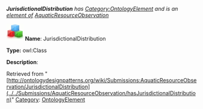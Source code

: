 ___JurisdictionalDistribution__ has [Category:OntologyElement](../../Category/OntologyElement "Category:OntologyElement") and is an [element of](../../Property/ElementOf "Property:ElementOf") [AquaticResourceObservation](../../Submissions/AquaticResourceObservation "Submissions:AquaticResourceObservation")_


  




[![Class](../../images/thumb/2/27/Class.gif/45px-Class.gif)](../../Image/Class.gif "Class")
__Name__: JurisdictionalDistribution 


__Type:__ owl:Class 


__Description__: 





Retrieved from "[http://ontologydesignpatterns.org/wiki/Submissions:AquaticResourceObservation/JurisdictionalDistribution](../../Submissions/AquaticResourceObservation/hasJurisdictionalDistribution)"
 [Category](http://ontologydesignpatterns.org/wiki/Special:Categories "Special:Categories"): [OntologyElement](../../Category/OntologyElement "Category:OntologyElement")